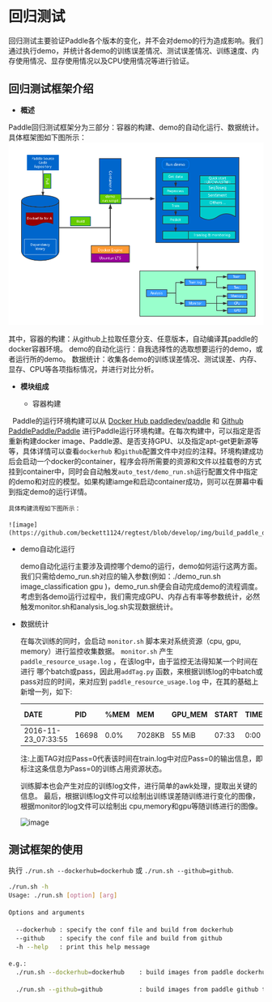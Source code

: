 # 回归测试


回归测试主要验证Paddle各个版本的变化，并不会对demo的行为造成影响。我们通过执行demo，并统计各demo的训练误差情况、测试误差情况、训练速度、内存使用情况、显存使用情况以及CPU使用情况等进行验证。


## 回归测试框架介绍

- **概述**

Paddle回归测试框架分为三部分：容器的构建、demo的自动化运行、数据统计。具体框架图如下图所示：
![image](https://github.com/beckett1124/regtest/blob/develop/img/regression.png)
    
其中，容器的构建：从github上拉取任意分支、任意版本，自动编译其paddle的docker容器环境。
demo的自动化运行：自我选择性的选取想要运行的demo，或者运行所的demo。
数据统计：收集各demo的训练误差情况、测试误差、内存、显存、CPU等各项指标情况，并进行对比分析。

- **模块组成** 

  - 容器构建

     Paddle的运行环境构建可以从 [Docker Hub paddledev/paddle](https://hub.docker.com/r/paddledev/paddle/builds/) 和 [Github PaddlePaddle/Paddle](https://github.com/PaddlePaddle/Paddle) 进行Paddle运行环境构建。在每次构建中，可以指定是否重新构建docker image、Paddle源、是否支持GPU、以及指定apt-get更新源等等，具体详情可以查看`dockerhub` 和`github`配置文件中对应的注释。环境构建成功后会启动一个docker的container，程序会将所需要的资源和文件以挂载卷的方式挂到container中，同时会自动触发`auto_test/demo_run.sh`运行配置文件中指定的demo和对应的模型。如果构建iamge和启动container成功，则可以在屏幕中看到指定demo的运行详情。

    具体构建流程如下图所示：

    ![image](https://github.com/beckett1124/regtest/blob/develop/img/build_paddle_docker_image.png)
  
  - demo自动化运行 
  
    demo自动化运行主要涉及调控哪个demo的运行，demo如何运行这两方面。我们只需给demo_run.sh对应的输入参数(例如：./demo_run.sh image_classification gpu )，demo_run.sh便会自动完成demo的流程调度。考虑到各demo运行过程中，我们需完成GPU、内存占有率等参数统计，必然触发monitor.sh和analysis_log.sh实现数据统计。
  
  - 数据统计

    在每次训练的同时，会启动 `monitor.sh` 脚本来对系统资源（cpu, gpu, memory）进行监控收集数据。
    `monitor.sh` 产生 `paddle_resource_usage.log` ，在该log中，由于监控无法得知某一个时间在进行
    哪个batch或pass，因此用`addTag.py` 函数，来根据训练log的中batch或pass对应的时间，来对应到 
    `paddle_resource_usage.log` 中，在其的基础上新增一列，如下:

    DATE | PID | %MEM | MEM | GPU_MEM | START | TIME | TAG(by addTag)
    -----|-----|------|---------|-------|------|-----|----
    2016-11-23_07:33:55| 16698 | 0.0% | 7028KB | 55 MiB | 07:33 | 0:00 | Pass=0

    注:上面TAG对应Pass=0代表该时间在train.log中对应Pass=0的输出信息，即标注这条信息为Pass=0的训练占用资源状态。

    训练脚本也会产生对应的训练log文件，进行简单的awk处理，提取出关键的信息。
    最后，根据训练log文件可以绘制出训练误差随训练进行变化的图像，根据monitor的log文件可以绘制出
    cpu,memory和gpu等随训练进行的图像。

    ![image](https://github.com/beckett1124/regtest/blob/develop/img/log_analysis.png)
    

## 测试框架的使用

执行 `./run.sh --dockerhub=dockerhub` 或 `./run.sh --github=github`.
  
  ```bash
  ./run.sh -h
  Usage: ./run.sh [option] [arg]

  Options and arguments

    --dockerhub : specify the conf file and build from dockerhub
    --github    : specify the conf file and build from github
    -h --help   : print this help message

  e.g.:
    ./run.sh --dockerhub=dockerhub    : build images from paddle dockerhub

    ./run.sh --github=github          : build images from paddle github that branch is develop

  ```
